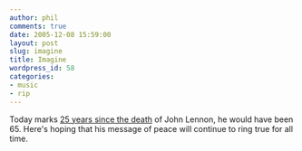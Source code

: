 ```yaml
---
author: phil
comments: true
date: 2005-12-08 15:59:00
layout: post
slug: imagine
title: Imagine
wordpress_id: 58
categories:
- music
- rip
---
```





Today marks [25 years since the death](http://today.reuters.co.uk/news/newsArticle.aspx?type=entertainmentNews&storyID=2005-12-08T133901Z_01_KNE785242_RTRUKOC_0_UK-LENNON.xml) of John Lennon, he would have been 65.  Here's hoping that his message of peace will continue to ring true for all time.

